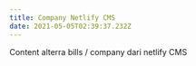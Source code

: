 ```yaml
---
title: Company Netlify CMS
date: 2021-05-05T02:39:37.232Z
---
```

Content alterra bills / company dari netlify CMS